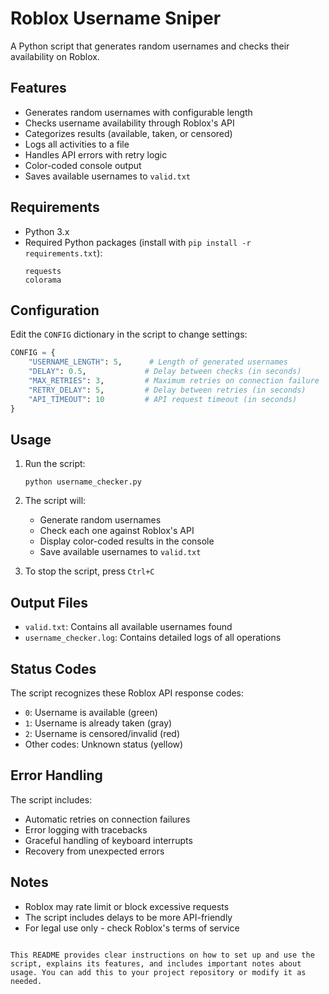 # Roblox Username Sniper

A Python script that generates random usernames and checks their availability on Roblox.

## Features

- Generates random usernames with configurable length
- Checks username availability through Roblox's API
- Categorizes results (available, taken, or censored)
- Logs all activities to a file
- Handles API errors with retry logic
- Color-coded console output
- Saves available usernames to `valid.txt`

## Requirements

- Python 3.x
- Required Python packages (install with `pip install -r requirements.txt`):
  ```
  requests
  colorama
  ```

## Configuration

Edit the `CONFIG` dictionary in the script to change settings:

```python
CONFIG = {
    "USERNAME_LENGTH": 5,      # Length of generated usernames
    "DELAY": 0.5,             # Delay between checks (in seconds)
    "MAX_RETRIES": 3,         # Maximum retries on connection failure
    "RETRY_DELAY": 5,         # Delay between retries (in seconds)
    "API_TIMEOUT": 10         # API request timeout (in seconds)
}
```

## Usage

1. Run the script:
   ```
   python username_checker.py
   ```

2. The script will:
   - Generate random usernames
   - Check each one against Roblox's API
   - Display color-coded results in the console
   - Save available usernames to `valid.txt`

3. To stop the script, press `Ctrl+C`

## Output Files

- `valid.txt`: Contains all available usernames found
- `username_checker.log`: Contains detailed logs of all operations

## Status Codes

The script recognizes these Roblox API response codes:
- `0`: Username is available (green)
- `1`: Username is already taken (gray)
- `2`: Username is censored/invalid (red)
- Other codes: Unknown status (yellow)

## Error Handling

The script includes:
- Automatic retries on connection failures
- Error logging with tracebacks
- Graceful handling of keyboard interrupts
- Recovery from unexpected errors

## Notes

- Roblox may rate limit or block excessive requests
- The script includes delays to be more API-friendly
- For legal use only - check Roblox's terms of service
```

This README provides clear instructions on how to set up and use the script, explains its features, and includes important notes about usage. You can add this to your project repository or modify it as needed.
